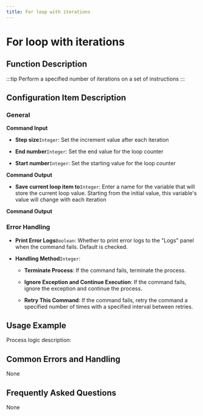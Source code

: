 ```yaml
---
title: For loop with iterations
---
```


# For loop with iterations

## Function Description

:::tip 
Perform a specified number of iterations on a set of instructions
:::

## Configuration Item Description

### General

**Command Input**

- **Step size**`Integer`: Set the increment value after each iteration

- **End number**`Integer`: Set the end value for the loop counter

- **Start number**`Integer`: Set the starting value for the loop counter


**Command Output**

- **Save current loop item to**`Integer`: Enter a name for the variable that will store the current loop value. Starting from the initial value, this variable's value will change with each iteration


**Command Output**

### Error Handling

- **Print Error Logs**`Boolean`: Whether to print error logs to the "Logs" panel when the command fails. Default is checked. 

- **Handling Method**`Integer`:

    - **Terminate Process**: If the command fails, terminate the process.

    - **Ignore Exception and Continue Execution**: If the command fails, ignore the exception and continue the process.

    - **Retry This Command**: If the command fails, retry the command a specified number of times with a specified interval between retries.

## Usage Example

Process logic description:

## Common Errors and Handling

None

## Frequently Asked Questions

None

